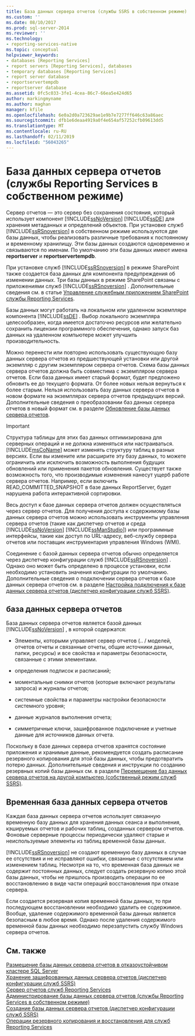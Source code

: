 ```yaml
---
title: База данных сервера отчетов (службы SSRS в собственном режиме) | Документы Майкрософт
ms.custom: ''
ms.date: 08/10/2017
ms.prod: sql-server-2014
ms.reviewer: ''
ms.technology:
- reporting-services-native
ms.topic: conceptual
helpviewer_keywords:
- databases [Reporting Services]
- report servers [Reporting Services], databases
- temporary databases [Reporting Services]
- report server database
- reportservertempdb
- reportserver database
ms.assetid: 0fc5c033-3fe1-4cea-86c7-66ea5e424d65
author: markingmyname
ms.author: maghan
manager: kfile
ms.openlocfilehash: 6e0a2d0a723629ae1e9b7e7277ff646c63a86aec
ms.sourcegitcommit: dfb1e6deaa4919a0f4e654af57252cfb09613dd5
ms.translationtype: MT
ms.contentlocale: ru-RU
ms.lasthandoff: 02/11/2019
ms.locfileid: "56043265"
---
```

# <a name="report-server-database-ssrs-native-mode"></a>База данных сервера отчетов (службы Reporting Services в собственном режиме)
  Сервер отчетов — это сервер без сохранения состояния, который использует компонент [!INCLUDE[ssNoVersion](../../includes/ssnoversion-md.md)] [!INCLUDE[ssDE](../../includes/ssde-md.md)] для хранения метаданных и определений объектов. При установке служб [!INCLUDE[ssRSnoversion](../../includes/ssrsnoversion-md.md)] в собственном режиме используются две базы данных, чтобы реализовать различные требования к постоянному и временному хранилищу. Эти базы данных создаются одновременно и связываются по именам. По умолчанию эти базы данных имеют имена **reportserver** и **reportservertempdb**.  
  
 При установке служб [!INCLUDE[ssRSnoversion](../../includes/ssrsnoversion-md.md)] в режиме SharePoint также создается база данных для компонента предупреждения об изменении данных. Три базы данных в режиме SharePoint связаны с приложениями служб [!INCLUDE[ssRSnoversion](../../includes/ssrsnoversion-md.md)] . Дополнительные сведения см. в статье [Управление служебным приложением SharePoint службы Reporting Services](../manage-a-reporting-services-sharepoint-service-application.md).  
  
 Базы данных могут работать на локальном или удаленном экземпляре компонента [!INCLUDE[ssDE](../../includes/ssde-md.md)] . Выбор локального экземпляра целесообразен, когда имеется достаточно ресурсов или желательно сохранить лицензии программного обеспечения, однако запуск баз данных на удаленном компьютере может улучшить производительность.  
  
 Можно перенести или повторно использовать существующую базу данных сервера отчетов из предшествующей установки или другой экземпляр с другим экземпляром сервера отчетов. Схема базы данных сервера отчетов должна быть совместима с экземпляром сервера отчетов. Если база данных имеет старый формат, будет предложено обновить ее до текущего формата. От более новых нельзя вернуться к более старым. Нельзя использовать базу данных сервера отчетов в новом формате на экземплярах сервера отчетов предыдущих версий. Дополнительные сведения о преобразовании баз данных сервера отчетов в новый формат см. в разделе [Обновление базы данных сервера отчетов](../install-windows/upgrade-a-report-server-database.md).  
  
> [!IMPORTANT]  
>  Структура таблицы для этих баз данных оптимизирована для серверных операций и не должна изменяться или настраиваться. [!INCLUDE[msCoName](../../includes/msconame-md.md)] может изменять структуру таблиц в разных версиях. Если вы измените или расширите эту базу данных, то можете ограничить или исключить возможность выполнения будущих обновлений или применения пакетов обновления. Существует также возможность того, что производимые изменения нанесут ущерб работе сервера отчетов. Например, если включить READ_COMMITTED_SNAPSHOT в базе данных ReportServer, будет нарушена работа интерактивной сортировки.  
  
 Весь доступ к базе данных сервера отчетов должен осуществляться через сервер отчетов. Для получения доступа к содержимому базы данных сервера отчетов можно использовать инструменты управления сервера отчетов (такие как диспетчер отчетов и среда [!INCLUDE[ssNoVersion](../../includes/ssnoversion-md.md)] [!INCLUDE[ssManStudio](../../includes/ssmanstudio-md.md)]) или программные интерфейсы, такие как доступ по URL-адресу, веб-службу сервера отчетов или поставщик инструментария управления Windows (WMI).  
  
 Соединение с базой данных сервера отчетов обычно определяется через диспетчер конфигурации служб [!INCLUDE[ssRSnoversion](../../includes/ssrsnoversion-md.md)] . Однако оно может быть определено в процессе установки, если необходимо установить значения конфигурации по умолчанию. Дополнительные сведения о подключении сервера отчетов к базе данных сервера отчетов см. в разделе [Настройка подключения к базе данных сервера отчетов (диспетчер конфигурации служб SSRS)](../../sql-server/install/configure-a-report-server-database-connection-ssrs-configuration-manager.md).  
  
## <a name="report-server-database"></a>база данных сервера отчетов  
 База данных сервера отчетов является базой данных [!INCLUDE[ssNoVersion](../../includes/ssnoversion-md.md)] , в которой содержатся:  
  
-   Элементы, которыми управляет сервер отчетов (.. / моделей, отчетов отчеты и связанные отчеты, общие источники данных, папки, ресурсы) и все свойства и параметры безопасности, связанные с этими элементами.  
  
-   определения подписок и расписаний;  
  
-   моментальные снимки отчетов (которые включают результаты запроса) и журналы отчетов;  
  
-   системные свойства и параметры настройки безопасности системного уровня;  
  
-   данные журналов выполнения отчета;  
  
-   симметричные ключи, зашифрованное подключение и учетные данные для источников данных отчета.  
  
 Поскольку в базе данных сервера отчетов хранятся состояние приложения и хранимые данные, рекомендуется создать расписание резервного копирования для этой базы данных, чтобы предотвратить потерю данных. Дополнительные сведения и инструкции по созданию резервных копий базы данных см. в разделе [Перемещение баз данных сервера отчетов на другой компьютер (собственный режим служб SSRS)](moving-the-report-server-databases-to-another-computer-ssrs-native-mode.md).  
  
## <a name="report-server-temporary-database"></a>Временная база данных сервера отчетов  
 Каждая база данных сервера отчетов использует связанную временную базу данных для хранения данных сеанса и выполнения, кэшируемых отчетов и рабочих таблиц, созданных сервером отчетов. Фоновые серверные процессы периодически удаляют старые и неиспользуемые элементы из таблиц временной базы данных.  
  
 [!INCLUDE[ssRSnoversion](../../includes/ssrsnoversion-md.md)] не создают временную базу данных в случае ее отсутствия и не исправляют ошибки, связанные с отсутствием или изменением таблиц. Несмотря на то, что временная база данных не содержит постоянных данных, следует создать резервную копию этой базы данных, чтобы не пришлось производить операции по ее восстановлению в виде части операций восстановления при отказе сервера.  
  
 Если создается резервная копия временной базы данных, то при последующем восстановлении необходимо удалить ее содержимое. Вообще, удаление содержимого временной базы данных является безопасным в любое время. Однако после удаления содержимого временной базы данных необходимо перезапустить службу Windows сервера отчетов.  
  
## <a name="see-also"></a>См. также  
 [Размещение базы данных сервера отчетов в отказоустойчивом кластере SQL Server](../install-windows/host-a-report-server-database-in-a-sql-server-failover-cluster.md)   
 [Хранение зашифрованных данных сервера отчетов &#40;диспетчер конфигурации служб SSRS&#41;](../install-windows/ssrs-encryption-keys-store-encrypted-report-server-data.md)   
 [Сервер отчетов служб Reporting Services](../reporting-services-report-server.md)   
 [Администрирование базы данных сервера отчетов (службы Reporting Services в собственном режиме)](report-server-database-ssrs-native-mode.md)   
 [Создание базы данных сервера отчетов (диспетчер конфигурации служб SSRS)](../../sql-server/install/create-a-report-server-database-ssrs-configuration-manager.md)   
 [Операции резервного копирования и восстановления для служб Reporting Services](../install-windows/backup-and-restore-operations-for-reporting-services.md)  
  
  
